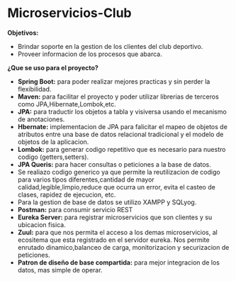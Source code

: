 # Microservicios-Club

**Objetivos:** 
* Brindar soporte en la gestion de los clientes del club deportivo.
* Proveer informacion de los procesos que abarca.

**¿Que se uso para el proyecto?**

* **Spring Boot:** para poder realizar mejores practicas y sin perder la flexibilidad.
* **Maven:** para facilitar el proyecto y poder utilizar librerias de terceros como JPA,Hibernate,Lombok,etc.
* **JPA:** para traductir los objetos a tabla y visiversa usando el mecanismo de anotaciones.
* **Hbernate:** implementacion de JPA para falicitar el mapeo de objetos de atributos entre una base de datos relacional tradicional y el modelo de objetos de la aplicacion.
* **Lombok:** para generar codigo repetitivo que es necesario para nuestro codigo (getters,setters).
* **JPA Queris:** para hacer consultas o peticiones a la base de datos.
* Se realiazo codigo generico ya que permite la reutilizacion de codigo para varios tipos diferentes,cantidad de mayor calidad,legible,limpio,reduce que ocurra un error,
evita el casteo de clases, rapidez de ejecucion, etc.
* Para la gestion de base de datos se utilizo XAMPP y SQLyog.
* **Postman:** para consumir servicio REST
* **Eureka Server:** para registrar microservicios que son clientes y su ubicacion fisica.
* **Zuul:** para que nos permita el acceso a los demas microservicios, al ecositema que esta registrado en el servidor eureka. Nos permite enrutado dinamico,balanceo de carga, monitorizacion y securizacion de peticiones.
* **Patron de diseño de base compartida:** para mejor integracion de los datos, mas simple de operar.
